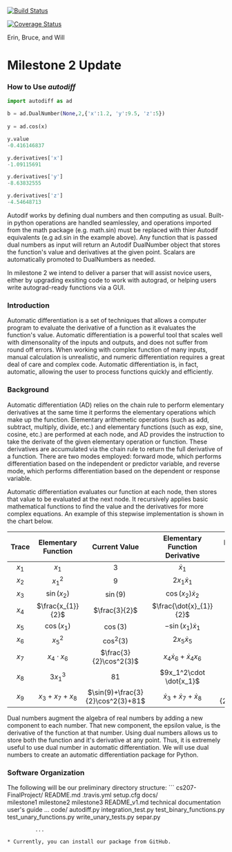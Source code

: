 [![Build Status](https://travis-ci.com/cs207-project-erin-bruce-will/cs207-FinalProject.svg?branch=master)](https://travis-ci.com/cs207-project-erin-bruce-will/cs207-FinalProject)

[![Coverage Status](https://coveralls.io/repos/github/cs207-project-erin-bruce-will/cs207-FinalProject/badge.svg)](https://coveralls.io/github/cs207-project-erin-bruce-will/cs207-FinalProject)

Erin, Bruce, and Will

# Milestone 2 Update



### How to Use *autodiff*

```python
import autodiff as ad

b = ad.DualNumber(None,2,{'x':1.2, 'y':9.5, 'z':5})
	
y = ad.cos(x)

y.value
-0.416146837

y.derivatives['x']
-1.09115691

y.derivatives['y']
-8.63832555

y.derivatives['z']
-4.54648713

```
Autodif works by defining dual numbers and then computing as usual. Built-in python operations are handled seamlessley, and operations imported from the math package (e.g. math.sin) must be replaced with thier Autodif equivalents (e.g ad.sin in the example above). Any function that is passed dual numbers as input will return an Autodif DualNumber object that stores the function's value and derivatives at the given point. Scalars are automatically promoted to DualNumbers as needed.

In milestone 2 we intend to deliver a parser that will assist novice users, either by upgrading exsiting code to work with autograd, or helping users write autograd-ready functions via a GUI.

### Introduction
Automatic differentiation is a set of techniques that allows a computer program to evaluate the derivative of a function as it evaluates the function's value. Automatic differentiation is a powerful tool that scales well with dimensonality of the inputs and outputs, and does not suffer from round off errors. When working with complex function of many inputs, manual calculation is unrealistic, and numeric differentiation requires a great deal of care and complex code. Automatic differentiation is, in fact, automatic, allowing the user to process functions quickly and efficiently.

### Background
Automatic differentiation (AD) relies on the chain rule to perform elementary derivatives at the same time it performs the elementary operations which make up the function. Elementary arithemetic operations (such as add, subtract, multiply, divide, etc.) and elementary functions (such as exp, sine, cosine, etc.) are performed at each node, and AD provides the instruction to take the derivate of the given elementary operation or function. These derivatives are accumulated via the chain rule to return the full derivative of a function. There are two modes employed: forward mode, which performs differentiation based on the independent or predictor variable, and reverse mode, which performs differentiation based on the dependent or response variable.

Automatic differentiation evaluates our function at each node, then stores that value to be evaluated at the next node. It recursively applies basic mathematical functions to find the value and the derivatives for more complex equations. An example of this stepwise implementation is shown in the chart below.

| Trace | Elementary Function | Current Value | Elementary Function<BR> Derivative | Elementary Function Derivative Value | 
| :---: | :-----------------: | :-----------: | :----------------------------: | :--------------------------------------------------------: | 
| $x_{1}$ | $x_{1}$ | 3 | $\dot{x}_{1}$ | $1$ |
| $x_{2}$ | $x_{1}^2$ | $9$ | $2x_{1}\dot{x}_{1}$ | $6$ |
| $x_{3}$ | $\sin(x_{2})$ | $\sin(9)$ | $\cos(x_{2})\dot{x}_{2}$ | $6\cos(9)$ |
| $x_{4}$ | $\frac{x_{1}}{2}$ | $\frac{3}{2}$ | $\frac{\dot{x}_{1}}{2}$ | $\frac{1}{2}$ |
| $x_{5}$ | $\cos(x_{1})$ | $\cos(3)$ | $-\sin(x_{1})\dot{x}_{1}$ | $-\sin(3)$ |
| $x_{6}$ | $x_{5}^2$ | $\cos^2(3)$ | $2x_{5}\dot{x}_{5}$ | $-2\sin(3)\cos(3)$ | 
| $x_{7}$ | $x_4\cdot x_{6}$ | $\frac{3}{2}\cos^2(3)$ | $x_4\dot{x}_{6}+\dot{x}_{4}x_6$ | $\frac{1}{2}\cdot \cos^2(3)-3\sin(3)\cos(3)$ |
| $x_{8}$ | $3x_1^3$ | $81$ | $9x_1^2\cdot \dot{x_1}$ | $81$ |
| $x_{9}$ | $x_3+x_7+x_8$ | $\sin(9)+\frac{3}{2}\cos^2(3)+81$ | $\dot{x}_3+\dot{x}_7+\dot{x}_8$ | $6\cos(9)+\frac{1}{2}\cos^2(3)-3\sin(3)\cos(3)+81$ |

Dual numbers augment the algebra of real numbers by adding a new component to each number. That new component, the epsilon value, is the derivative of the function at that number. Using dual numbers allows us to store both the function and it's derivative at any point. Thus, it is extremely useful to use dual number in automatic differentiation. We will use dual numbers to create an automatic differentiation package for Python.

### Software Organization

The following will be our preliminary directory structure:
    ```
cs207-FinalProject/
             README.md
	     .travis.yml
	     setup.cfg
             docs/  
                  milestone1
                  milestone2
                  milestone3
		  README_v1.md
                  technical documentation
                  user's guide
                  ...
             code/
                  autodiff.py
		  integration_test.py
		  test_binary_functions.py
	          test_unary_functions.py
		  write_unary_tests.py
                  separ.py
                  
             ...
```
* Currently, you can install our package from GitHub.
